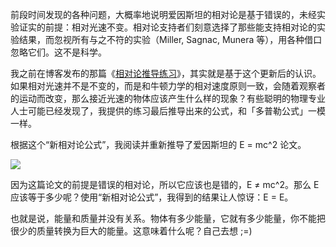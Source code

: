 前段时间发现的各种问题，大概率地说明爱因斯坦的相对论是基于错误的，未经实验证实的前提：相对光速不变。相对论支持者们刻意选择了那些能支持相对论的实验结果，而忽视所有与之不符的实验（Miller, Sagnac, Munera 等），用各种借口忽略它们。这不是科学。

<span>我之前在博客发布的那篇《</span>[相对论推导练习](http://www.yinwang.org/blog-cn/2022/10/09/relativity)<span>》，其实就是基于这个更新后的认识。如果相对光速并不是不变的，而是和牛顿力学的相对速度原则一致，会随着观察者的运动而改变，那么接近光速的物体应该产生什么样的现象？有些聪明的物理专业人士可能已经发现了，我提供的练习最后推导出来的公式，和「多普勒公式」一模一样。</span>

根据这个“新相对论公式”，我阅读并重新推导了爱因斯坦的 E = mc^2 论文。

<div class="captioned-image-container">

![](https://substackcdn.com/image/fetch/w_1456,c_limit,f_auto,q_auto:good,fl_progressive:steep/https%3A%2F%2Fbucketeer-e05bbc84-baa3-437e-9518-adb32be77984.s3.amazonaws.com%2Fpublic%2Fimages%2F1d63f993-a5d6-4640-9107-e6548310d3b5_1120x1493.jpeg)


因为这篇论文的前提是错误的相对论，所以它应该也是错的，E ≠ mc^2。那么 E 应该等于多少呢？使用“新相对论公式”，我得到的结果让人惊讶：E = E。

也就是说，能量和质量并没有关系。物体有多少能量，它就有多少能量，你不能把很少的质量转换为巨大的能量。这意味着什么呢？自己去想 ;=)
